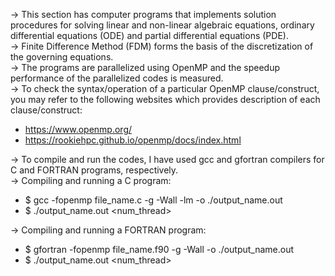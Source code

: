 -> This section has computer programs that implements solution procedures for solving linear and non-linear algebraic equations, ordinary differential equations (ODE) and partial differential equations (PDE).  
-> Finite Difference Method (FDM) forms the basis of the discretization of the governing equations.  
-> The programs are parallelized using OpenMP and the speedup performance of the parallelized codes is measured.    
-> To check the syntax/operation of a particular OpenMP clause/construct, you may refer to the following websites which provides description of each clause/construct:  
- https://www.openmp.org/
- https://rookiehpc.github.io/openmp/docs/index.html

-> To compile and run the codes, I have used gcc and gfortran compilers for C and FORTRAN programs, respectively.  
-> Compiling and running a C program:  
- $ gcc -fopenmp file_name.c -g -Wall -lm -o ./output_name.out
- $ ./output_name.out <num_thread>

-> Compiling and running a FORTRAN program:
- $ gfortran -fopenmp file_name.f90 -g -Wall -o ./output_name.out
- $ ./output_name.out <num_thread>
